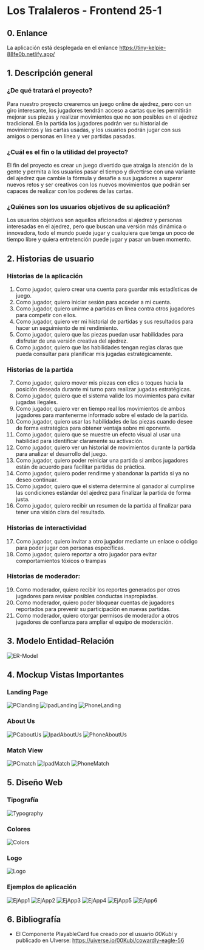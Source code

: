 # Los Tralaleros - Frontend 25-1

## 0. Enlance
La aplicación está desplegada en el enlance https://tiny-kelpie-88fe0b.netlify.app/

## 1. Descripción general

### ¿De qué tratará el proyecto?
Para nuestro proyecto crearemos un juego online de ajedrez, pero con un giro interesante, los jugadores tendrán acceso a cartas que les permitirán mejorar sus piezas y realizar movimientos que no son posibles en el ajedrez tradicional. En la partida los jugadores podrán ver su historial de movimientos y las cartas usadas, y los usuarios podrán jugar con sus amigos o personas en línea y ver partidas pasadas.

### ¿Cuál es el fin o la utilidad del proyecto?
El fin del proyecto es crear un juego divertido que atraiga la atención de la gente y permita a los usuarios pasar el tiempo y divertirse con una variante del ajedrez que cambie la fórmula y desafíe a sus jugadores a superar nuevos retos y ser creativos con los nuevos movimientos que podrán ser capaces de realizar con los poderes de las cartas.

### ¿Quiénes son los usuarios objetivos de su aplicación?
Los usuarios objetivos son aquellos aficionados al ajedrez y personas interesadas en el ajedrez, pero que buscan una versión más dinámica o innovadora, todo el mundo puede jugar y cualquiera que tenga un poco de tiempo libre y quiera entretención puede jugar y pasar un buen momento.



## 2. Historias de usuario


### Historias de la aplicación
1. Como jugador, quiero crear una cuenta para guardar mis estadísticas de juego.
2. Como jugador, quiero iniciar sesión para acceder a mi cuenta.
3. Como jugador, quiero unirme a partidas en línea contra otros jugadores para competir con ellos.
4. Como jugador, quiero ver mi historial de partidas y sus resultados para hacer un seguimiento de mi rendimiento.
5. Como jugador, quiero que las piezas puedan usar habilidades para disfrutar de una versión creativa del ajedrez.
6. Como jugador, quiero que las habilidades tengan reglas claras que pueda consultar para planificar mis jugadas estratégicamente.

### Historias de la partida
7. Como jugador, quiero mover mis piezas con clics o toques hacia la posición deseada durante mi turno para realizar jugadas estratégicas.
8. Como jugador, quiero que el sistema valide los movimientos para evitar jugadas ilegales.
9. Como jugador, quiero ver en tiempo real los movimientos de ambos jugadores para mantenerme informado sobre el estado de la partida.
10. Como jugador, quiero usar las habilidades de las piezas cuando desee de forma estratégica para obtener ventaja sobre mi oponente.
11. Como jugador, quiero que se muestre un efecto visual al usar una habilidad para identificar claramente su activación.
12. Como jugador, quiero ver un historial de movimientos durante la partida para analizar el desarrollo del juego.
13. Como jugador, quiero poder reiniciar una partida si ambos jugadores están de acuerdo para facilitar partidas de práctica.
14. Como jugador, quiero poder rendirme y abandonar la partida si ya no deseo continuar.
15. Como jugador, quiero que el sistema determine al ganador al cumplirse las condiciones estándar del ajedrez para finalizar la partida de forma justa.
16. Como jugador, quiero recibir un resumen de la partida al finalizar para tener una visión clara del resultado.

### Historias de interactividad
17. Como jugador, quiero invitar a otro jugador mediante un enlace o código para poder jugar con personas específicas.
18. Como jugador, quiero reportar a otro jugador para evitar comportamientos tóxicos o trampas

### Historias de moderador:
19. Como moderador, quiero recibir los reportes generados por otros jugadores para revisar posibles conductas inapropiadas.
20. Como moderador, quiero poder bloquear cuentas de jugadores reportados para prevenir su participación en nuevas partidas.
21. Como moderador, quiero otorgar permisos de moderador a otros jugadores de confianza para ampliar el equipo de moderación.

## 3. Modelo Entidad-Relación
![ER-Model](src/assets/modelo%20E_R.png)

## 4. Mockup Vistas Importantes

### Landing Page
![PClanding](src/assets/Mockups/PC_LandingPage.png)
![IpadLanding](src/assets/Mockups/Ipad_LandingPage.png)
![PhoneLanding](src/assets/Mockups/Phone_LandingPage.png)

### About Us
![PCaboutUs](src/assets/Mockups/PC_AboutUs.png)
![IpadAboutUs](src/assets/Mockups/Ipad_AboutUs.png)
![PhoneAboutUs](src/assets/Mockups/Phone_AboutUs.png)

### Match View
![PCmatch](src/assets/Mockups/PC_matchView.png)
![IpadMatch](src/assets/Mockups/Ipad_matchView.png)
![PhoneMatch](src/assets/Mockups/Phone_matchView.png)

## 5. Diseño Web

### Tipografía
![Typography](src/assets/Design/Typography.png)

### Colores
![Colors](src/assets/Design/Colores.png)

### Logo
![Logo](src/assets/Logo.png)

### Ejemplos de aplicación

![EjApp1](src/assets/Design/EjemploApp1.png)
![EjApp2](src/assets/Design/EjemploApp2.png)
![EjApp3](src/assets/Design/EjemploApp3.png)
![EjApp4](src/assets/Design/EjemploApp4.png)
![EjApp5](src/assets/Design/EjemploApp5.png)
![EjApp6](src/assets/Design/EjemploApp6.png)



## 6. Bibliografía
- El Componente PlayableCard fue creado por el usuario *00Kubi* y publicado en UIverse: https://uiverse.io/00Kubi/cowardly-eagle-56 
